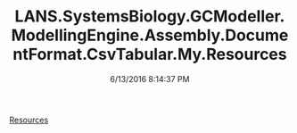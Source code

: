 ﻿---
title: LANS.SystemsBiology.GCModeller.ModellingEngine.Assembly.DocumentFormat.CsvTabular.My.Resources
date: 6/13/2016 8:14:37 PM
---

[Resources](T-LANS.SystemsBiology.GCModeller.ModellingEngine.Assembly.DocumentFormat.CsvTabular.My.Resources.Resources.html)
